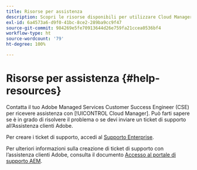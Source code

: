 ```yaml
---
title: Risorse per assistenza
description: Scopri le risorse disponibili per utilizzare Cloud Manager.
exl-id: 6a4573a6-d9f0-41bc-8ce2-289ba9cc9f47
source-git-commit: 984269e5fe70913644d26e759fa21ccea0536bf4
workflow-type: ht
source-wordcount: '79'
ht-degree: 100%

---
```



# Risorse per assistenza {#help-resources}

Contatta il tuo Adobe Managed Services Customer Success Engineer (CSE) per ricevere assistenza con [!UICONTROL Cloud Manager]. Può farti sapere se è in grado di risolvere il problema o se devi inviare un ticket di supporto all’Assistenza clienti Adobe.

Per creare i ticket di supporto, accedi al [Supporto Enterprise](https://experienceleague.adobe.com/it?support-tab=home&amp;lang=it#support).

Per ulteriori informazioni sulla creazione di ticket di supporto con l’assistenza clienti Adobe, consulta il documento [Accesso al portale di supporto AEM](https://helpx.adobe.com/it/enterprise/using/support-and-expert-services.html).

